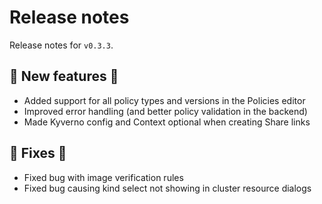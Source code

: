 # Release notes

Release notes for `v0.3.3`.

## :dizzy: New features :dizzy:
- Added support for all policy types and versions in the Policies editor
- Improved error handling (and better policy validation in the backend)
- Made Kyverno config and Context optional when creating Share links

## :wrench: Fixes :wrench:
- Fixed bug with image verification rules
- Fixed bug causing kind select not showing in cluster resource dialogs
